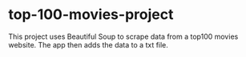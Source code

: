 # top-100-movies-project
 This project uses Beautiful Soup to scrape data from a top100 movies website. The app then adds the data to a txt file. 
